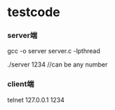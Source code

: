 # testcode

### server端

gcc -o server server.c -lpthread


./server 1234   //can be any number

### client端

telnet 127.0.0.1 1234

